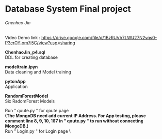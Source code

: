 # Database System Final project
###### Chenhao Jin
Video Demo link : https://drive.google.com/file/d/1BzRUVh7LWU27N2vqs0-P3crOY-xm7i5C/view?usp=sharing 

  
    
    
**ChenhaoJin_p4.sql** \
DDL for creating database

**modeltrain.ipyn** \
Data cleaning and Model training 

**pytonApp** \
Application

**RandomForestModel** \
Six RadomForest Models



Run " qoute.py " for qoute page \
**(The MongoDB need add current IP Address. For App testing, please comment line 8, 9, 10, 167 in " qoute.py " to run without connecting MongoDB.)** \
Run " Login.py " for Login page \
